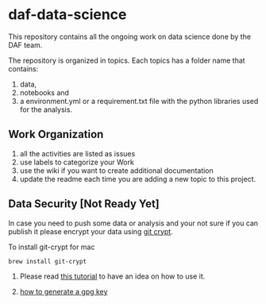 # daf-data-science

This repository contains all the ongoing work on data science done by the DAF team.

The repository is organized in topics. Each topics has a folder name that contains:
1. data,
2. notebooks and
3. a environment.yml or a requirement.txt file with the python libraries used for the analysis.

## Work Organization

1. all the activities are listed as issues
2. use labels to categorize your Work
3. use the wiki if you want to create additional documentation
4. update the readme each time you are adding a new topic to this project.

## Data Security [Not Ready Yet]

In case you need to push some data or analysis and your not sure if you can publish it please encrypt your data using [git crypt](https://www.agwa.name/projects/git-crypt/).

To install git-crypt for mac

```bash
brew install git-crypt
```

1. Please read [this tutorial](https://www.agwa.name/projects/git-crypt/) to have an idea on how to use it.

2. [how to generate a gpg key](./docs/gnupg.md)
